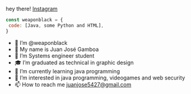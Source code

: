 hey there! 
[Instagram](https://www.instagram.com/juanjosegamboa5/)

 ```javascript
const weaponblack = {
  code: [Java, some Python and HTML],
}
```

- 👋 I’m @weaponblack
- 🧑 My name is Juan José Gamboa
- 📖 I’m Systems engineer student 
- 🎓 I’m graduated as technical in graphic design
- 🌱 I’m currently learning java programming
- 👀 I’m interested in java programming, videogames and web security
- 📫 How to reach me juanjose5427@gmail.com

<!---
weaponblack/weaponblack is a ✨ special ✨ repository because its `README.md` (this file) appears on your GitHub profile.
You can click the Preview link to take a look at your changes.
--->
